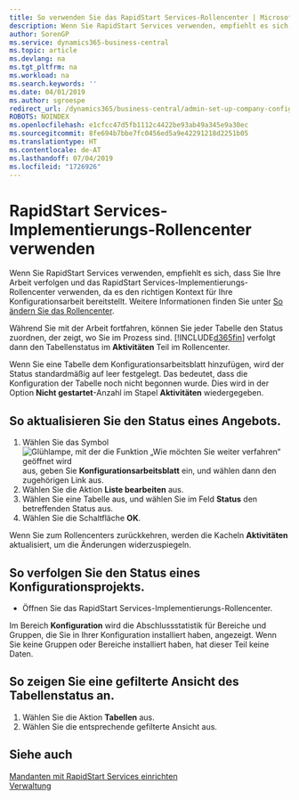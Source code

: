```yaml
---
title: So verwenden Sie das RapidStart Services-Rollencenter | Microsoft Docs
description: Wenn Sie RapidStart Services verwenden, empfiehlt es sich, dass Sie Ihre Arbeit verfolgen und das RapidStart Services-Implementierungs-Rollencenter verwenden, da es den richtigen Kontext für Ihre Konfigurationsarbeit bereitstellt.
author: SorenGP
ms.service: dynamics365-business-central
ms.topic: article
ms.devlang: na
ms.tgt_pltfrm: na
ms.workload: na
ms.search.keywords: ''
ms.date: 04/01/2019
ms.author: sgroespe
redirect_url: /dynamics365/business-central/admin-set-up-company-configuration
ROBOTS: NOINDEX
ms.openlocfilehash: e1cfcc47d5fb1112c4422be93ab49a345e9a30ec
ms.sourcegitcommit: 8fe694b7bbe7fc0456ed5a9e42291218d2251b05
ms.translationtype: HT
ms.contentlocale: de-AT
ms.lasthandoff: 07/04/2019
ms.locfileid: "1726926"
---
```

# <a name="use-the-rapidstart-services-implementer-role-center"></a>RapidStart Services-Implementierungs-Rollencenter verwenden
Wenn Sie RapidStart Services verwenden, empfiehlt es sich, dass Sie Ihre Arbeit verfolgen und das RapidStart Services-Implementierungs-Rollencenter verwenden, da es den richtigen Kontext für Ihre Konfigurationsarbeit bereitstellt. Weitere Informationen finden Sie unter [So ändern Sie das Rollencenter](ui-change-basic-settings.md#to-change-role-center).

Während Sie mit der Arbeit fortfahren, können Sie jeder Tabelle den Status zuordnen, der zeigt, wo Sie im Prozess sind. [!INCLUDE[d365fin](includes/d365fin_md.md)] verfolgt dann den Tabellenstatus im **Aktivitäten** Teil im Rollencenter.  

Wenn Sie eine Tabelle dem Konfigurationsarbeitsblatt hinzufügen, wird der Status standardmäßig auf leer festgelegt. Das bedeutet, dass die Konfiguration der Tabelle noch nicht begonnen wurde. Dies wird in der Option **Nicht gestartet**-Anzahl im Stapel **Aktivitäten** wiedergegeben.  

## <a name="to-update-the-status-of-a-configuration-table"></a>So aktualisieren Sie den Status eines Angebots.  
1.  Wählen Sie das Symbol ![Glühlampe, mit der die Funktion „Wie möchten Sie weiter verfahren“ geöffnet wird](media/ui-search/search_small.png "Wie möchten Sie weiter verfahren?") aus, geben Sie **Konfigurationsarbeitsblatt** ein, und wählen dann den zugehörigen Link aus.  
2.  Wählen Sie die Aktion **Liste bearbeiten** aus.  
3.  Wählen Sie eine Tabelle aus, und wählen Sie im Feld **Status** den betreffenden Status aus.  
4.  Wählen Sie die Schaltfläche **OK**.  

Wenn Sie zum Rollencenters zurückkehren, werden die Kacheln **Aktivitäten** aktualisiert, um die Änderungen widerzuspiegeln.  

## <a name="to-track-the-status-of-a-configuration-project"></a>So verfolgen Sie den Status eines Konfigurationsprojekts.  
- Öffnen Sie das RapidStart Services-Implementierungs-Rollencenter.  

Im Bereich **Konfiguration** wird die Abschlussstatistik für Bereiche und Gruppen, die Sie in Ihrer Konfiguration installiert haben, angezeigt. Wenn Sie keine Gruppen oder Bereiche installiert haben, hat dieser Teil keine Daten.  

## <a name="to-see-a-filtered-view-of-table-status"></a>So zeigen Sie eine gefilterte Ansicht des Tabellenstatus an.  
1. Wählen Sie die Aktion **Tabellen** aus.  
2. Wählen Sie die entsprechende gefilterte Ansicht aus.  

## <a name="see-also"></a>Siehe auch  
[Mandanten mit RapidStart Services einrichten](admin-set-up-a-company-with-rapidstart.md)  
[Verwaltung](admin-setup-and-administration.md)
